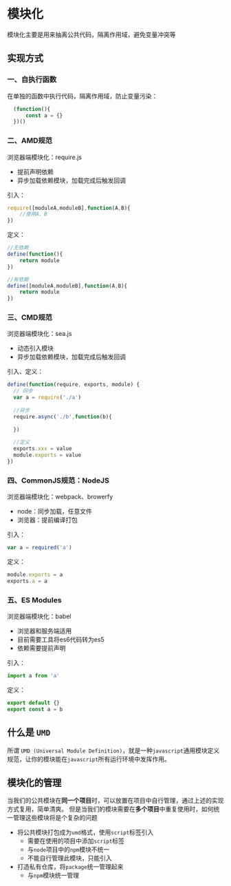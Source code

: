 # 模块化
模块化主要是用来抽离公共代码，隔离作用域，避免变量冲突等

## 实现方式

### 一、自执行函数
在单独的函数中执行代码，隔离作用域，防止变量污染：

```javascript
  (function(){
      const a = {}
  })()
```

### 二、AMD规范
浏览器端模块化：require.js
- 提前声明依赖
- 异步加载依赖模块，加载完成后触发回调

引入：
```javascript
require([moduleA,moduleB],function(A,B){
	//使用A、B
})
```

定义：
```javascript
//无依赖
define(function(){
	return module
})

//有依赖
define([moduleA,moduleB],function(A,B){
	return module
})
```

### 三、CMD规范
浏览器端模块化：sea.js
- 动态引入模块
- 异步加载依赖模块，加载完成后触发回调

引入、定义：
```javascript
define(function(require, exports, module) {
  // 同步
  var a = require('./a')
  
  //异步
  require.async('./b',function(b){
  	
  })
  
  //定义
  exports.xxx = value
  module.exports = value
})
```

### 四、CommonJS规范：NodeJS
浏览器端模块化：webpack、browerfy
- node：同步加载，任意文件
- 浏览器：提前编译打包

引入：
```javascript
var a = required('a')
```

定义：
```javascript
module.exports = a 
exports.a = a
```


### 五、ES Modules
浏览器端模块化：babel
- 浏览器和服务端适用
- 目前需要工具将es6代码转为es5
- 依赖需要提前声明

引入：
```javascript
import a from 'a'
```

定义：
```javascript
export default {}
export const a = b
```

## 什么是 `UMD`
所谓 `UMD (Universal Module Definition)`，就是一种`javascript`通用模块定义规范，让你的模块能在`javascript`所有运行环境中发挥作用。

## 模块化的管理
当我们的公共模块在**同一个项目**时，可以放置在项目中自行管理，通过上述的实现方式复用，简单清爽。
但是当我们的模块需要在**多个项目**中重复使用时，如何统一管理这些模块将是个复杂的问题
- 将公共模块打包成为`umd`格式，使用`script`标签引入
  - 需要在使用的项目中添加`script`标签
  - 与`node`项目中的`npm`模块不统一
  - 不能自行管理此模块，只能引入
- 打造私有仓库，将`package`统一管理起来
  - 与`npm`模块统一管理